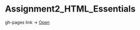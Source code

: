 # Assignment2_HTML_Essentials

gh-pages link -> [Open](https://rushigoswami.github.io/Assignment2_HTML_Essentials/assignment2.html)
